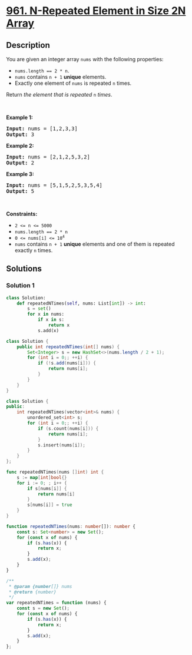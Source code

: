 # [961. N-Repeated Element in Size 2N Array](https://leetcode.com/problems/n-repeated-element-in-size-2n-array)


## Description

<p>You are given an integer array <code>nums</code> with the following properties:</p>

<ul>
	<li><code>nums.length == 2 * n</code>.</li>
	<li><code>nums</code> contains <code>n + 1</code> <strong>unique</strong> elements.</li>
	<li>Exactly one element of <code>nums</code> is repeated <code>n</code> times.</li>
</ul>

<p>Return <em>the element that is repeated </em><code>n</code><em> times</em>.</p>

<p>&nbsp;</p>
<p><strong class="example">Example 1:</strong></p>
<pre><strong>Input:</strong> nums = [1,2,3,3]
<strong>Output:</strong> 3
</pre><p><strong class="example">Example 2:</strong></p>
<pre><strong>Input:</strong> nums = [2,1,2,5,3,2]
<strong>Output:</strong> 2
</pre><p><strong class="example">Example 3:</strong></p>
<pre><strong>Input:</strong> nums = [5,1,5,2,5,3,5,4]
<strong>Output:</strong> 5
</pre>
<p>&nbsp;</p>
<p><strong>Constraints:</strong></p>

<ul>
	<li><code>2 &lt;= n &lt;= 5000</code></li>
	<li><code>nums.length == 2 * n</code></li>
	<li><code>0 &lt;= nums[i] &lt;= 10<sup>4</sup></code></li>
	<li><code>nums</code> contains <code>n + 1</code> <strong>unique</strong> elements and one of them is repeated exactly <code>n</code> times.</li>
</ul>

## Solutions

### Solution 1

<!-- tabs:start -->

```python
class Solution:
    def repeatedNTimes(self, nums: List[int]) -> int:
        s = set()
        for x in nums:
            if x in s:
                return x
            s.add(x)
```

```java
class Solution {
    public int repeatedNTimes(int[] nums) {
        Set<Integer> s = new HashSet<>(nums.length / 2 + 1);
        for (int i = 0;; ++i) {
            if (!s.add(nums[i])) {
                return nums[i];
            }
        }
    }
}
```

```cpp
class Solution {
public:
    int repeatedNTimes(vector<int>& nums) {
        unordered_set<int> s;
        for (int i = 0;; ++i) {
            if (s.count(nums[i])) {
                return nums[i];
            }
            s.insert(nums[i]);
        }
    }
};
```

```go
func repeatedNTimes(nums []int) int {
	s := map[int]bool{}
	for i := 0; ; i++ {
		if s[nums[i]] {
			return nums[i]
		}
		s[nums[i]] = true
	}
}
```

```ts
function repeatedNTimes(nums: number[]): number {
    const s: Set<number> = new Set();
    for (const x of nums) {
        if (s.has(x)) {
            return x;
        }
        s.add(x);
    }
}
```

```js
/**
 * @param {number[]} nums
 * @return {number}
 */
var repeatedNTimes = function (nums) {
    const s = new Set();
    for (const x of nums) {
        if (s.has(x)) {
            return x;
        }
        s.add(x);
    }
};
```

<!-- tabs:end -->

<!-- end -->
